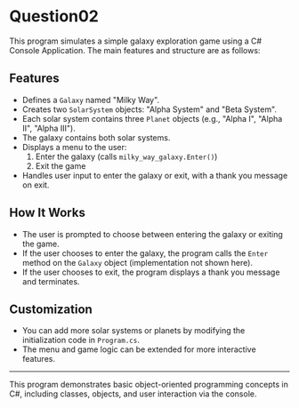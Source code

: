 # Question02

This program simulates a simple galaxy exploration game using a C# Console Application. The main features and structure are as follows:

## Features

- Defines a `Galaxy` named "Milky Way".
- Creates two `SolarSystem` objects: "Alpha System" and "Beta System".
- Each solar system contains three `Planet` objects (e.g., "Alpha I", "Alpha II", "Alpha III").
- The galaxy contains both solar systems.
- Displays a menu to the user:
  1. Enter the galaxy (calls `milky_way_galaxy.Enter()`)
  2. Exit the game
- Handles user input to enter the galaxy or exit, with a thank you message on exit.

## How It Works

- The user is prompted to choose between entering the galaxy or exiting the game.
- If the user chooses to enter the galaxy, the program calls the `Enter` method on the `Galaxy` object (implementation not shown here).
- If the user chooses to exit, the program displays a thank you message and terminates.

## Customization

- You can add more solar systems or planets by modifying the initialization code in `Program.cs`.
- The menu and game logic can be extended for more interactive features.

---

This program demonstrates basic object-oriented programming concepts in C#, including classes, objects, and user interaction via the console.
